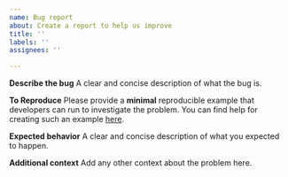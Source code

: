 ```yaml
---
name: Bug report
about: Create a report to help us improve
title: ''
labels: ''
assignees: ''

---
```


**Describe the bug**
A clear and concise description of what the bug is.

**To Reproduce**
Please provide a **minimal** reproducible example that developers can run to investigate the problem.
You can find help for creating such an example [here](https://stackoverflow.com/help/minimal-reproducible-example).

**Expected behavior**
A clear and concise description of what you expected to happen.

**Additional context**
Add any other context about the problem here.
